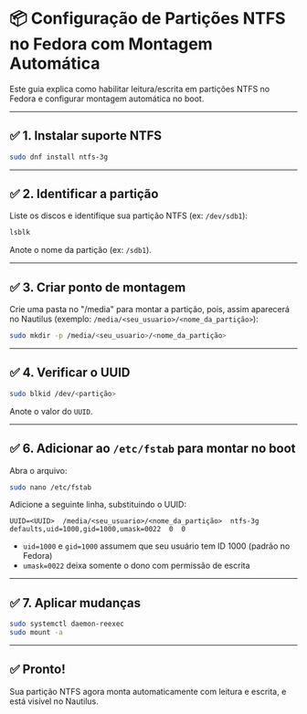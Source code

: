 # 📦 Configuração de Partições NTFS no Fedora com Montagem Automática

Este guia explica como habilitar leitura/escrita em partições NTFS no Fedora e configurar montagem automática no boot.

---

## ✅ 1. Instalar suporte NTFS

```bash
sudo dnf install ntfs-3g
```

---

## ✅ 2. Identificar a partição

Liste os discos e identifique sua partição NTFS (ex: `/dev/sdb1`):

```bash
lsblk
```

Anote o nome da partição (ex: `/sdb1`).

---

## ✅ 3. Criar ponto de montagem

Crie uma pasta no "/media" para montar a partição, pois, assim aparecerá no Nautilus (exemplo: `/media/<seu_usuario>/<nome_da_partição>`):

```bash
sudo mkdir -p /media/<seu_usuario>/<nome_da_partição>
```

---

## ✅ 4. Verificar o UUID

```bash
sudo blkid /dev/<partição>
```

Anote o valor do `UUID`.

---

## ✅ 6. Adicionar ao `/etc/fstab` para montar no boot

Abra o arquivo:

```bash
sudo nano /etc/fstab
```

Adicione a seguinte linha, substituindo o UUID:

```
UUID=<UUID>  /media/<seu_usuario>/<nome_da_partição>  ntfs-3g  defaults,uid=1000,gid=1000,umask=0022  0  0
```

- `uid=1000` e `gid=1000` assumem que seu usuário tem ID 1000 (padrão no Fedora)
- `umask=0022` deixa somente o dono com permissão de escrita

---

## ✅ 7. Aplicar mudanças

```bash
sudo systemctl daemon-reexec
sudo mount -a
```

---

## ✅ Pronto!

Sua partição NTFS agora monta automaticamente com leitura e escrita, e está visível no Nautilus.